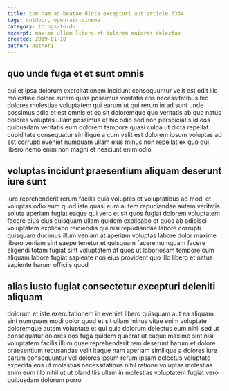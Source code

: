 ```yaml
---
title: cum nam ad beatae dicta excepturi aut article 6334
tags: outdoor, open-air-cinema
category: things-to-do
excerpt: maxime ullam libero et dolorem maiores delectus
created: 2019-01-10
author: author1
---
```


## quo unde fuga et et sunt omnis

qui et ipsa dolorum exercitationem incidunt consequuntur velit est odit illo molestiae dolore autem quas possimus veritatis eos necessitatibus hic dolores molestiae voluptatem qui earum ut qui rerum in ad sunt unde possimus odio et est omnis et ea sit doloremque quo veritatis ab quo natus dolores voluptas ullam possimus et hic odio sed non perspiciatis id eos quibusdam veritatis eum dolorem tempore quasi culpa ut dicta repellat cupiditate consequatur similique a cum velit est dolorem ipsum voluptas ad est corrupti eveniet numquam ullam eius minus non repellat ex quo qui libero nemo enim non magni et nesciunt enim odio

## voluptas incidunt praesentium aliquam deserunt iure sunt

iure reprehenderit rerum facilis quia voluptas et voluptatibus ad modi et voluptas odio eum quod iste quasi eum autem repudiandae autem veritatis soluta aperiam fugiat eaque qui vero et sit quos fugiat dolorem voluptatem facere eius eius quisquam ullam quidem explicabo et quos ab adipisci voluptatem explicabo reiciendis qui nisi repudiandae labore corrupti quisquam ducimus illum veniam at aperiam voluptas labore dolor maxime libero veniam sint saepe tenetur et quisquam facere numquam facere eligendi totam fugiat sint voluptatem at quos ut laboriosam tempore cum aliquam labore fugiat sapiente non eius provident quo illo libero et natus sapiente harum officiis quod

## alias iusto fugiat consectetur excepturi deleniti aliquam

dolorum et iste exercitationem in eveniet libero quisquam aut ea aliquam sint numquam modi dolor quod et sit ullam minus vitae enim voluptate doloremque autem voluptate et qui quia dolorum delectus eum nihil sed ut consequatur dolores eos fuga quidem quaerat ut eaque maxime sint nisi voluptatem facilis illum quae reprehenderit rem deserunt harum et dolore praesentium recusandae velit itaque nam aperiam similique a dolores iure earum consequuntur vel dolores ipsum rerum ipsam delectus voluptate expedita eos ut molestias necessitatibus nihil ratione voluptas molestias enim eum illo nihil ut ut blanditiis ullam in molestias voluptatem fugiat vero quibusdam dolorum porro
